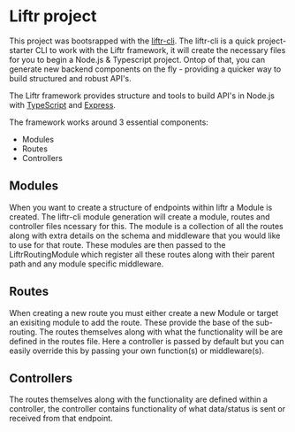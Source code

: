 # Liftr project

This project was bootsrapped with the [liftr-cli](https://github.com/farisT/liftr-cli). The liftr-cli is a quick project-starter CLI to work with the Liftr framework, it will create the necessary files for you to begin a Node.js & Typescript project. Ontop of that, you can generate new backend components on the fly - providing a quicker way to build structured and robust API's.

The Liftr framework provides structure and tools to build API's in Node.js with [TypeScript](https://www.typescriptlang.org/) and [Express](https://expressjs.com/).

The framework works around 3 essential components:

- Modules
- Routes
- Controllers

## Modules

When you want to create a structure of endpoints within liftr a Module is created. The liftr-cli module generation will create a module, routes and controller files ncessary for this. The module is a collection of all the routes along with extra details on the schema and middleware that you would like to use for that route. These modules are then passed to the LiftrRoutingModule which register all these routes along with their parent path and any module specific middleware.

## Routes

When creating a new route you must either create a new Module or target an exisiting module to add the route. These provide the base of the sub-routing.  The routes themselves along with what the functionality will be are defined in the routes file. Here a controller is passed by default but you can easily override this by passing your own function(s) or middleware(s).

## Controllers

The routes themselves along with the functionality are defined within a controller, the controller contains functionality of what data/status is sent or received from that endpoint.
